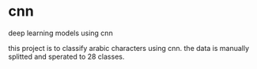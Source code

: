 # cnn
deep learning models using cnn 

this project is to classify arabic characters using cnn.
the data is manually splitted and sperated to 28 classes.
